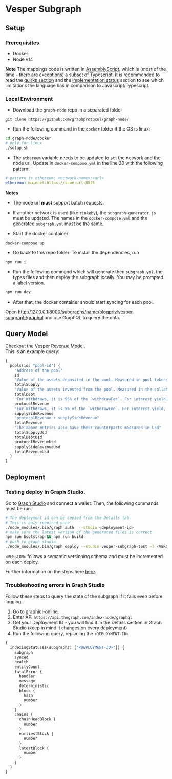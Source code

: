 # Vesper Subgraph

## Setup

### Prerequisites

- Docker
- Node v14

**Note** The mappings code is written in [AssemblyScript](https://www.assemblyscript.org/quick-start.html), which is (most of the time - there are exceptions) a subset of Typescript. It is recommended to read the [quirks section](https://www.assemblyscript.org/basics.html#quirks) and the [implementation status](https://www.assemblyscript.org/status.html) section to see which limitations the language has in comparison to Javascript/Typescript.

### Local Environment

- Download the `graph-node` repo in a separated folder

```
git clone https://github.com/graphprotocol/graph-node/
```

- Run the following command in the `docker` folder if the OS is linux:

```sh
cd graph-node/docker
# only for linux
./setup.sh
```

- The `ethereum` variable needs to be updated to set the network and the node url. Update in `docker-compose.yml` in the line 20 with the following pattern:

```yml
# pattern is ethereum: <network-name>:<url>
ethereum: mainnet:https://some-url:8545
```

**Notes**

- The node url **must** support batch requests.
- If another network is used (like `rinkeby`), the `subgraph-generator.js` must be updated. The names in the `docker-compose.yml` and the generated `subgraph.yml` must be the same.

- Start the docker container

```sh
docker-compose up
```

- Go back to this repo folder. To install the dependencies, run

```sh
npm run i
```

- Run the following command which will generate then `subgraph.yml`, the types files and then deploy the subgraph locally. You may be prompted a label version.

```sh
npm run dev
```

- After that, the docker container should start syncing for each pool.

Open http://127.0.0.1:8000/subgraphs/name/bloqpriv/vesper-subgraph/graphql and use GraphQL to query the data.

## Query Model

Checkout the [Vesper Revenue Model](https://docs.vesper.finance/vsp-economics/revenue-model).  
This is an example query:

```graphql
{
  pools(id: "pool-id") {
    "Address of the pool"
    id
    "Value of the assets deposited in the pool. Measured in pool tokens."
    totalSupply
    "Value of the assets invested from the pool. Measured in the collateral token."
    totalDebt
    "For Withdraws, it is 95% of the `withdrawFee`. For interest yield, it is the 95% of the interest fee. Measured in the underlying collateral asset."
    protocolRevenue
    "For Withdraws, it is 5% of the `withdrawFee`. For interest yield, it is the 5% of the interest fee. Measured in the underlying collateral asset."
    supplySideRevenue
    "protocolRevenue + supplySideRevenue"
    totalRevenue
    "The above metrics also have their counterparts measured in Usd"
    totalSupplyUsd
    totalDebtUsd
    protocolRevenueUsd
    supplySideRevenueUsd
    totalRevenueUsd
  }
}
```

## Deployment

### Testing deploy in Graph Studio.

Go to [Graph Studio](https://thegraph.com/studio/) and connect a wallet. Then, the following commands must be run.

```sh
# The deployment id can be copied from the Details tab
# This is only required once
./node_modules/.bin/graph auth  --studio <deployment-id>
# make sure the latest version of the generated files is correct
npm run bootstrap && npm run build
# push to graph studio
./node_modules/.bin/graph deploy --studio vesper-subgraph-test -l <VERSION>
```

`<VERSION>` follows a semantic versioning schema and must be incremented on each deploy.

Further information on the steps here [here](https://thegraph.com/docs/developer/deploy-subgraph-studio).

### Troubleshooting errors in Graph Studio

Follow these steps to query the state of the subgraph if it fails even before logging.

1. Go to [graphiql-online](https://graphiql-online.com/).
1. Enter API `https://api.thegraph.com/index-node/graphql`
1. Get your Deployment ID - you will find it in the Details section in Graph Studio (keep in mind it changes on every deployment)
1. Run the following query, replacing the `<DEPLOYMENT-ID>`

```graphql
{
  indexingStatuses(subgraphs: ["<DEPLOYMENT-ID>"]) {
    subgraph
    synced
    health
    entityCount
    fatalError {
      handler
      message
      deterministic
      block {
        hash
        number
      }
    }
    chains {
      chainHeadBlock {
        number
      }
      earliestBlock {
        number
      }
      latestBlock {
        number
      }
    }
  }
}
```
